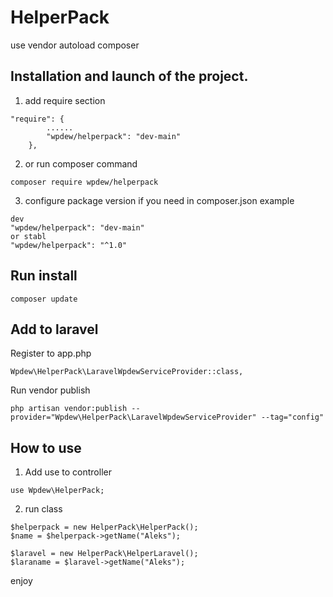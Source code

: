 # HelperPack

use vendor autoload composer

## Installation and launch of the project. 

1. add require section 

```
"require": {
        ......
        "wpdew/helperpack": "dev-main"
    },
```
2. or run composer command
```
composer require wpdew/helperpack
```
3. configure package version if you need in composer.json
example
```
dev 
"wpdew/helperpack": "dev-main"
or stabl
"wpdew/helperpack": "^1.0"
```

## Run install

```
composer update
```

## Add to laravel 
Register to app.php
```
Wpdew\HelperPack\LaravelWpdewServiceProvider::class,
```
Run vendor publish
```
php artisan vendor:publish --provider="Wpdew\HelperPack\LaravelWpdewServiceProvider" --tag="config"
```

## How to use

1. Add use to controller

```
use Wpdew\HelperPack;
```

2. run class

```
$helperpack = new HelperPack\HelperPack();
$name = $helperpack->getName("Aleks");

$laravel = new HelperPack\HelperLaravel();
$laraname = $laravel->getName("Aleks");
```
enjoy